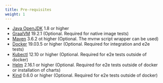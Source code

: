 ```yaml
---
title: Pre-requisites
weight: 1
---
```


* [Java OpenJDK](https://openjdk.java.net/install/) 1.8 or higher
* [GraalVM](https://www.graalvm.org/downloads/) 19.2.1 (Optional. Required for native image tests)
* [Maven](https://maven.apache.org/) 3.6.2 ot higher (Optional. The mvnw script wrapper can be used)
* [Docker](https://docs.docker.com/install/) 19.03.5 or higher (Optional. Required for integration and e2e tests)
* [Kubectl](https://kubernetes.io/docs/tasks/tools/install-kubectl/) 12.10 or higher (Optional. Required for e2e tests outside of docker)
* [Helm](https://v2.helm.sh/docs/using_helm/#installing-helm) 2.16.1 or higher (Optional. Required for e2e tests outside of docker or installation of charts)
* [Kind](https://github.com/kubernetes-sigs/kind) 0.6.0 or higher (Optional. Required for e2e tests outside of docker)

